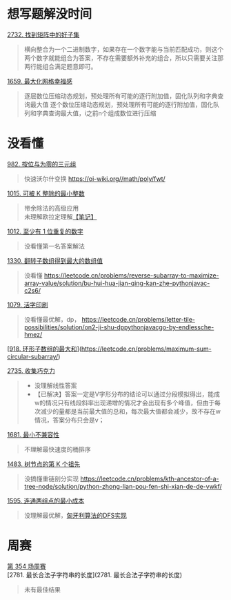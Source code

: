 # 想写题解没时间

[2732. 找到矩阵中的好子集](https://leetcode.cn/problems/find-a-good-subset-of-the-matrix/)
> 横向整合为一个二进制数字，如果存在一个数字能与当前匹配成功，则这个两个数字就能组合为答案，不存在需要额外补充的组合，所以只需要关注那两行能组合满足题意即可。

[1659. 最大化网格幸福感](https://leetcode.cn/problems/maximize-grid-happiness/)  
> 逐层数位压缩动态规划，预处理所有可能的逐行附加值，固化队列和字典查询最大值
> 逐个数位压缩动态规划，预处理所有可能的逐行附加值，固化队列和字典查询最大值，i之前n个组成数位进行压缩

# 没看懂
[982. 按位与为零的三元组](https://leetcode.cn/problems/triples-with-bitwise-and-equal-to-zero/)  
> 快速沃尔什变换
> https://oi-wiki.org//math/poly/fwt/

[1015. 可被 K 整除的最小整数](https://leetcode.cn/problems/smallest-integer-divisible-by-k/)  
> 带余除法的高级应用  
> 未理解欧拉定理解[【笔记】](https://github.com/l00jj/algorithm/issues/22)  

[1012. 至少有 1 位重复的数字](https://leetcode.cn/problems/numbers-with-repeated-digits/)  
> 没看懂第一名答案解法

[1330. 翻转子数组得到最大的数组值](https://leetcode.cn/problems/reverse-subarray-to-maximize-array-value/)  
> 没看懂 https://leetcode.cn/problems/reverse-subarray-to-maximize-array-value/solution/bu-hui-hua-jian-qing-kan-zhe-pythonjavac-c2s6/

[1079. 活字印刷](https://leetcode.cn/problems/letter-tile-possibilities/)  
> 没看懂最优解，dp，  https://leetcode.cn/problems/letter-tile-possibilities/solution/on2-ji-shu-dppythonjavacgo-by-endlessche-hmez/  

[[918. 环形子数组的最大和](https://leetcode.cn/problems/maximum-sum-circular-subarray/)](https://leetcode.cn/problems/maximum-sum-circular-subarray/)  

[2735. 收集巧克力](https://leetcode.cn/problems/collecting-chocolates/description/)  
> - 没理解线性答案  
> - 【已解决】答案一定是V字形分布的结论可以通过分段模拟得出，能成w的情况只有线段斜率出现递增的情况才会出现有多个峰值，但由于每次减少的量都是当前最大值的总和，每次最大值都会减少，故不存在w情况，答案分布只会是v；

[1681. 最小不兼容性](https://leetcode.cn/problems/minimum-incompatibility/)  
> 不理解最快速度的桶排序

[1483. 树节点的第 K 个祖先](https://leetcode.cn/problems/kth-ancestor-of-a-tree-node/)  
> 没搞懂重链剖分实现 https://leetcode.cn/problems/kth-ancestor-of-a-tree-node/solution/python-zhong-lian-pou-fen-shi-xian-de-de-vwkf/

[1595. 连通两组点的最小成本](https://leetcode.cn/problems/minimum-cost-to-connect-two-groups-of-points/)  
> 没理解最优解，[匈牙利算法的DFS实现](https://leetcode.cn/problems/minimum-cost-to-connect-two-groups-of-points/solution/er-fen-tu-zui-da-quan-pi-pei-xiong-ya-li-fd25/)  



# 周赛
[第 354 场周赛](https://leetcode.cn/contest/weekly-contest-354)  
[2781. 最长合法子字符串的长度](2781. 最长合法子字符串的长度)  
> 未有最佳结果 
